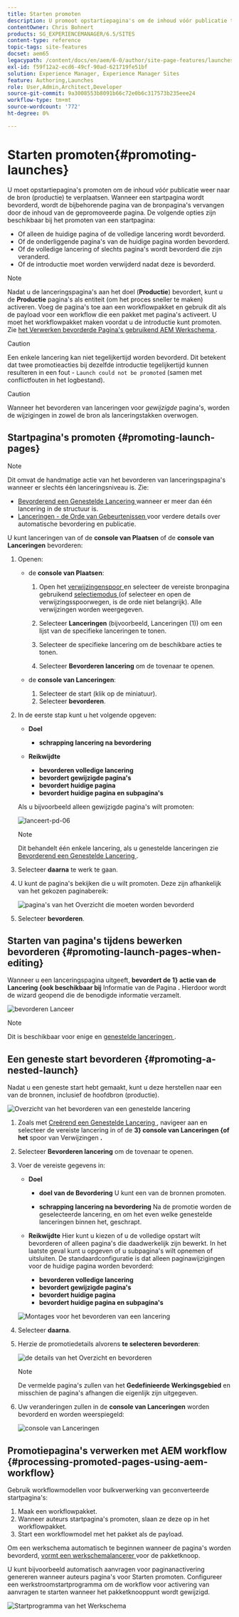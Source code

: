 ```yaml
---
title: Starten promoten
description: U promoot opstartiepagina's om de inhoud vóór publicatie terug te plaatsen naar de bron (productie).
contentOwner: Chris Bohnert
products: SG_EXPERIENCEMANAGER/6.5/SITES
content-type: reference
topic-tags: site-features
docset: aem65
legacypath: /content/docs/en/aem/6-0/author/site-page-features/launches
exl-id: f59f12a2-ecd6-49cf-90ad-621719fe51bf
solution: Experience Manager, Experience Manager Sites
feature: Authoring,Launches
role: User,Admin,Architect,Developer
source-git-commit: 9a3008553b8091b66c72e0b6c317573b235eee24
workflow-type: tm+mt
source-wordcount: '772'
ht-degree: 0%

---
```


# Starten promoten{#promoting-launches}

U moet opstartiepagina&#39;s promoten om de inhoud vóór publicatie weer naar de bron (productie) te verplaatsen. Wanneer een startpagina wordt bevorderd, wordt de bijbehorende pagina van de bronpagina&#39;s vervangen door de inhoud van de gepromoveerde pagina. De volgende opties zijn beschikbaar bij het promoten van een startpagina:

* Of alleen de huidige pagina of de volledige lancering wordt bevorderd.
* Of de onderliggende pagina&#39;s van de huidige pagina worden bevorderd.
* Of de volledige lancering of slechts pagina&#39;s wordt bevorderd die zijn veranderd.
* Of de introductie moet worden verwijderd nadat deze is bevorderd.

>[!NOTE]
>
>Nadat u de lanceringspagina&#39;s aan het doel (**Productie**) bevordert, kunt u de **Productie** pagina&#39;s als entiteit (om het proces sneller te maken) activeren. Voeg de pagina&#39;s toe aan een workflowpakket en gebruik dit als de payload voor een workflow die een pakket met pagina&#39;s activeert. U moet het workflowpakket maken voordat u de introductie kunt promoten. Zie [ het Verwerken bevorderde Pagina&#39;s gebruikend AEM Werkschema ](#processing-promoted-pages-using-aem-workflow).

>[!CAUTION]
>
>Een enkele lancering kan niet tegelijkertijd worden bevorderd. Dit betekent dat twee promotieacties bij dezelfde introductie tegelijkertijd kunnen resulteren in een fout - `Launch could not be promoted` (samen met conflictfouten in het logbestand).

>[!CAUTION]
>
>Wanneer het bevorderen van lanceringen voor *gewijzigde* pagina&#39;s, worden de wijzigingen in zowel de bron als lanceringstakken overwogen.

## Startpagina&#39;s promoten {#promoting-launch-pages}

>[!NOTE]
>
>Dit omvat de handmatige actie van het bevorderen van lanceringspagina&#39;s wanneer er slechts één lanceringsniveau is. Zie:
>
>* [ Bevorderend een Genestelde Lancering ](#promoting-a-nested-launch) wanneer er meer dan één lancering in de structuur is.
>* [ Lanceringen - de Orde van Gebeurtenissen ](/help/sites-authoring/launches.md#launches-the-order-of-events) voor verdere details over automatische bevordering en publicatie.
>

U kunt lanceringen van of de **console van Plaatsen** of de **console van Lanceringen** bevorderen:

1. Openen:

   * de **console van Plaatsen**:

      1. Open het [ verwijzingenspoor ](/help/sites-authoring/author-environment-tools.md#showingpagereferences) en selecteer de vereiste bronpagina gebruikend [ selectiemodus ](/help/sites-authoring/basic-handling.md) (of selecteer en open de verwijzingsspoorwegen, is de orde niet belangrijk). Alle verwijzingen worden weergegeven.

      1. Selecteer **Lanceringen** (bijvoorbeeld, Lanceringen (1)) om een lijst van de specifieke lanceringen te tonen.
      1. Selecteer de specifieke lancering om de beschikbare acties te tonen.
      1. Selecteer **Bevorderen lancering** om de tovenaar te openen.

   * de **console van Lanceringen**:

      1. Selecteer de start (klik op de miniatuur).
      1. Selecteer **bevorderen**.

1. In de eerste stap kunt u het volgende opgeven:

   * **Doel**

      * **schrapping lancering na bevordering**

   * **Reikwijdte**

      * **bevorderen volledige lancering**
      * **bevordert gewijzigde pagina&#39;s**
      * **bevordert huidige pagina**
      * **bevordert huidige pagina en subpagina&#39;s**

   Als u bijvoorbeeld alleen gewijzigde pagina&#39;s wilt promoten:

   ![ lanceert-pd-06 ](assets/launches-pd-06.png)

   >[!NOTE]
   >
   >Dit behandelt één enkele lancering, als u genestelde lanceringen zie [ Bevorderend een Genestelde Lancering ](#promoting-a-nested-launch).

1. Selecteer **daarna** te werk te gaan.
1. U kunt de pagina&#39;s bekijken die u wilt promoten. Deze zijn afhankelijk van het gekozen paginabereik:

   ![ pagina&#39;s van het Overzicht die moeten worden bevorderd ](assets/chlimage_1-102.png)

1. Selecteer **bevorderen**.

## Starten van pagina&#39;s tijdens bewerken bevorderen {#promoting-launch-pages-when-editing}

Wanneer u een lanceringspagina uitgeeft, **bevordert de 1} actie van de Lancering {ook beschikbaar bij** Informatie van de Pagina **.** Hierdoor wordt de wizard geopend die de benodigde informatie verzamelt.

![ bevorderen Lanceer ](assets/chlimage_1-103.png)

>[!NOTE]
>
>Dit is beschikbaar voor enige en [ genestelde lanceringen ](#promoting-a-nested-launch).

## Een geneste start bevorderen {#promoting-a-nested-launch}

Nadat u een geneste start hebt gemaakt, kunt u deze herstellen naar een van de bronnen, inclusief de hoofdbron (productie).

![ Overzicht van het bevorderen van een genestelde lancering ](assets/chlimage_1-104.png)

1. Zoals met [ Creërend een Genestelde Lancering ](#creatinganestedlaunchlaunchwithinalaunch), navigeer aan en selecteer de vereiste lancering in of de **3} console van Lanceringen {of het** spoor van Verwijzingen **.**
1. Selecteer **Bevorderen lancering** om de tovenaar te openen.

1. Voer de vereiste gegevens in:

   * **Doel**

      * **doel van de Bevordering**
U kunt een van de bronnen promoten.

      * **schrapping lancering na bevordering**
Na de promotie worden de geselecteerde lancering, en om het even welke genestelde lanceringen binnen het, geschrapt.

   * **Reikwijdte**
Hier kunt u kiezen of u de volledige opstart wilt bevorderen of alleen pagina&#39;s die daadwerkelijk zijn bewerkt. In het laatste geval kunt u opgeven of u subpagina&#39;s wilt opnemen of uitsluiten. De standaardconfiguratie is dat alleen paginawijzigingen voor de huidige pagina worden bevorderd:

      * **bevorderen volledige lancering**
      * **bevordert gewijzigde pagina&#39;s**
      * **bevordert huidige pagina**
      * **bevordert huidige pagina en subpagina&#39;s**

   ![ Montages voor het bevorderen van een lancering ](assets/chlimage_1-105.png)

1. Selecteer **daarna**.
1. Herzie de promotiedetails alvorens **te selecteren bevorderen**:

   ![ de details van het Overzicht en bevorderen ](assets/chlimage_1-106.png)

   >[!NOTE]
   >
   >De vermelde pagina&#39;s zullen van het **Gedefinieerde Werkingsgebied** en misschien de pagina&#39;s afhangen die eigenlijk zijn uitgegeven.

1. Uw veranderingen zullen in de **console van Lanceringen** worden bevorderd en worden weerspiegeld:

   ![ console van Lanceringen ](assets/chlimage_1-107.png)

## Promotiepagina&#39;s verwerken met AEM workflow {#processing-promoted-pages-using-aem-workflow}

Gebruik workflowmodellen voor bulkverwerking van geconverteerde startpagina&#39;s:

1. Maak een workflowpakket.
1. Wanneer auteurs startpagina&#39;s promoten, slaan ze deze op in het workflowpakket.
1. Start een workflowmodel met het pakket als de payload.

Om een werkschema automatisch te beginnen wanneer de pagina&#39;s worden bevorderd, [ vormt een werkschemalancerer ](/help/sites-administering/workflows-starting.md#workflows-launchers) voor de pakketknoop.

U kunt bijvoorbeeld automatisch aanvragen voor paginanactivering genereren wanneer auteurs pagina&#39;s voor Starten promoten. Configureer een werkstroomstartprogramma om de workflow voor activering van aanvragen te starten wanneer het pakketknooppunt wordt gewijzigd.

![ Startprogramma van het Werkschema ](assets/chlimage_1-108.png)
